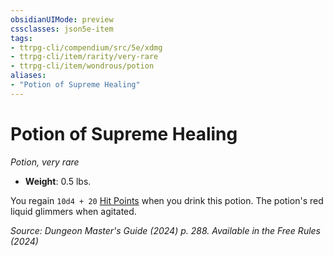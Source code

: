 ```yaml
---
obsidianUIMode: preview
cssclasses: json5e-item
tags:
- ttrpg-cli/compendium/src/5e/xdmg
- ttrpg-cli/item/rarity/very-rare
- ttrpg-cli/item/wondrous/potion
aliases: 
- "Potion of Supreme Healing"
---
```

# Potion of Supreme Healing
*Potion, very rare*  


- **Weight**: 0.5 lbs.

You regain `10d4 + 20` [Hit Points](Misc%20Files/CLI/rules/variant-rules/hit-points-xphb.md) when you drink this potion. The potion's red liquid glimmers when agitated.

*Source: Dungeon Master's Guide (2024) p. 288. Available in the Free Rules (2024)*